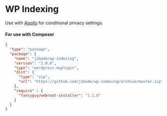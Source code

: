 # WP Indexing
Use with [Apollo](https://github.com/j2made/apollo) for conditional privacy settings.

#### For use with Composer
```json
{
  "type": "package",
  "package": {
    "name": "j2made/wp-indexing",
    "version": "1.0.0",
    "type": "wordpress-muplugin",
    "dist": {
      "type": "zip",
      "url": "https://github.com/j2made/wp-indexing/archive/master.zip"
    },
    "require" : {
      "fancyguy/webroot-installer": "1.1.0"
    }
  }
}
```
